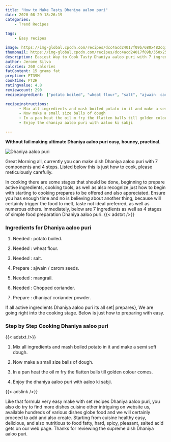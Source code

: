 ```yaml
---
title: "How to Make Tasty Dhaniya aaloo puri"
date: 2020-08-29 18:26:19
categories:
    - Trend Recipes
    
tags:
    - Easy recipes

image: https://img-global.cpcdn.com/recipes/dcc4acd24017f09b/680x482cq70/dhaniya-aaloo-puri-recipe-main-photo.jpg
thumbnail: https://img-global.cpcdn.com/recipes/dcc4acd24017f09b/350x250cq70/dhaniya-aaloo-puri-recipe-main-photo.jpg
description: Easiest Way to Cook Tasty Dhaniya aaloo puri with 7 ingredients and 4 stages of easy cooking.
author: Jerome Silva
calories: 260 calories
fatContent: 15 grams fat
preptime: PT39M
cooktime: PT2H
ratingvalue: 4.8
reviewcount: 290
recipeingredient: ["potato boiled", "wheat flour", "salt", "ajwain  carom seeds", "mangrail", "Chopped coriander", "dhaniya coriander powder"]

recipeinstructions: 
      - Mix all ingredients and mash boiled potato in it and make a semi soft dough 
      - Now make a small size balls of dough 
      - In a pan heat the oil m fry the flatten balls till golden colour comes 
      - Enjoy the dhaniya aaloo puri with aaloo ki sabji

---
```




**Without fail making ultimate Dhaniya aaloo puri easy, bouncy, practical**. 


![Dhaniya aaloo puri](https://img-global.cpcdn.com/recipes/dcc4acd24017f09b/680x482cq70/dhaniya-aaloo-puri-recipe-main-photo.jpg "Dhaniya aaloo puri")




Great Morning all, currently you can make dish Dhaniya aaloo puri with 7 components and 4 steps. Listed below this is just how to cook, please meticulously carefully.

In cooking there are some stages that should be done, beginning to prepare active ingredients, cooking tools, as well as also recognize just how to begin with starting to cooking prepares to be offered and also appreciated. Ensure you has enough time and no is believing about another thing, because will certainly trigger the food to melt, taste not ideal preferred, as well as numerous others. Immediately, below are 7 ingredients as well as 4 stages of simple food preparation Dhaniya aaloo puri.
{{< adstxt />}}

### Ingredients for Dhaniya aaloo puri


1. Needed  : potato boiled.

1. Needed  : wheat flour.

1. Needed  : salt.

1. Prepare  : ajwain / carom seeds.

1. Needed  : mangrail.

1. Needed  : Chopped coriander.

1. Prepare  : dhaniya/ coriander powder.



If all active ingredients Dhaniya aaloo puri its all set| prepares}, We are going right into the cooking stage. Below is just how to preparing with easy.

### Step by Step Cooking Dhaniya aaloo puri

{{< adstxt />}}


1. Mix all ingredients and mash boiled potato in it and make a semi soft dough.



1. Now make a small size balls of dough.



1. In a pan heat the oil m fry the flatten balls till golden colour comes.



1. Enjoy the dhaniya aaloo puri with aaloo ki sabji.





{{< adslink />}}

Like that formula very easy make with set recipes Dhaniya aaloo puri, you also do try to find more dishes cuisine other intriguing on website us, available hundreds of various dishes globe food and we will certainly proceed to add and also create. Starting from cuisine healthy easy, delicious, and also nutritious to food fatty, hard, spicy, pleasant, salted acid gets on our web page. Thanks for reviewing the supreme dish Dhaniya aaloo puri.
